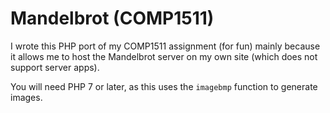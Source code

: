 # Mandelbrot (COMP1511)
I wrote this PHP port of my COMP1511 assignment (for fun) mainly because it allows me to host the Mandelbrot server on my own site (which does not support server apps).

You will need PHP 7 or later, as this uses the `imagebmp` function to generate images.

